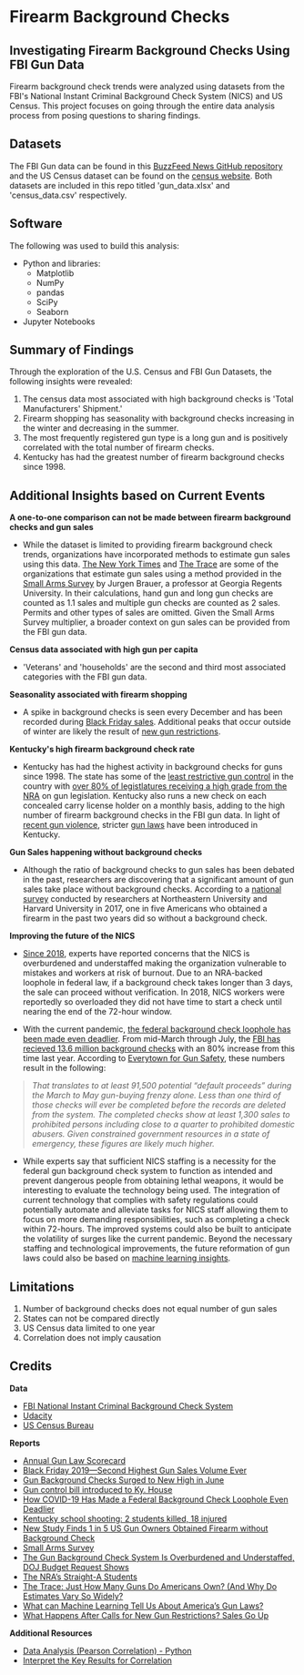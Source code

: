 # Firearm Background Checks
## Investigating Firearm Background Checks Using FBI Gun Data
Firearm background check trends were analyzed using datasets from the FBI's National Instant Criminal Background Check System (NICS) and US Census. This project focuses on going through the entire data analysis process from posing questions to sharing findings.

## Datasets
The FBI Gun data can be found in this [BuzzFeed News GitHub repository](https://github.com/BuzzFeedNews/nics-firearm-background-checks) and the US Census dataset can be found on the [census website](https://data.census.gov/cedsci/). Both datasets are included in this repo titled 'gun_data.xlsx' and 'census_data.csv' respectively. 

## Software
The following was used to build this analysis: 
* Python and libraries:
  * Matplotlib 
  * NumPy
  * pandas
  * SciPy
  * Seaborn
* Jupyter Notebooks

## Summary of Findings
Through the exploration of the U.S. Census and FBI Gun Datasets, the following insights were revealed:
1. The census data most associated with high background checks is 'Total Manufacturers' Shipment.'
2. Firearm shopping has seasonality with background checks increasing in the winter and decreasing in the summer.
3. The most frequently registered gun type is a long gun and is positively correlated with the total number of firearm checks.
4. Kentucky has had the greatest number of firearm background checks since 1998.

## Additional Insights based on Current Events
**A one-to-one comparison can not be made between firearm background checks and gun sales**

* While the dataset is limited to providing firearm background check trends, organizations have incorporated methods to estimate gun sales using this data. [The New York Times](https://www.nytimes.com/interactive/2015/12/10/us/gun-sales-terrorism-obama-restrictions.html?mtrref=localhost&gwh=F7A86A47A6B45B9FBE47E7BE10AF9C83&gwt=pay&assetType=REGIWALL) and [The Trace](https://www.thetrace.org/rounds/how-many-guns-do-americans-own/) are some of the organizations that estimate gun sales using a method provided in the [Small Arms Survey](http://www.smallarmssurvey.org/fileadmin/docs/F-Working-papers/SAS-WP14-US-Firearms-Industry.pdf) by Jurgen Brauer, a professor at Georgia Regents University. In their calculations, hand gun and long gun checks are counted as 1.1 sales and multiple gun checks are counted as 2 sales. Permits and other types of sales are omitted. Given the Small Arms Survey multiplier, a broader context on gun sales can be provided from the FBI gun data.

**Census data associated with high gun per capita**

* 'Veterans' and 'households' are the second and third most associated categories with the FBI gun data. 

**Seasonality associated with firearm shopping**

* A spike in background checks is seen every December and has been recorded during [Black Friday sales](https://www.americanrifleman.org/articles/2019/12/2/black-friday-2019-second-highest-gun-sales-volume-ever/). Additional peaks that occur outside of winter are likely the result of [new gun restrictions](https://www.nytimes.com/interactive/2015/12/10/us/gun-sales-terrorism-obama-restrictions.html?mtrref=localhost&gwh=60BB3760A77C1B9D06006361F88E198E&gwt=pay&assetType=REGIWALL).

**Kentucky's high firearm background check rate**

* Kentucky has had the highest activity in background checks for guns since 1998. The state has some of the [least restrictive gun control](https://lawcenter.giffords.org/scorecard/#KY) in the country with [over 80% of legistlatures receiving a high grade from the NRA](https://www.thetrace.org/2016/11/nra-gun-record-rating-system-straight-a-students/) on gun legislation. Kentucky also runs a new check on each concealed carry license holder on a monthly basis, adding to the high number of firearm background checks in the FBI gun data. In light of [recent gun violence](https://www.cnn.com/2018/01/23/us/kentucky-high-school-shooting/index.html), stricter [gun laws](https://www.wkyt.com/content/news/Gun-control-bill-introduced-to-Ky-House-475227283.html) have been introduced in Kentucky.

**Gun Sales happening without background checks**

* Although the ratio of background checks to gun sales has been debated in the past, researchers are discovering that a significant amount of gun sales take place without background checks. According to a [national survey](https://news.northeastern.edu/2017/01/05/new-study-finds-1-in-5-us-gun-owners-obtained-firearm-without-background-check/) conducted by researchers at Northeastern University and Harvard University in 2017, one in five Americans who obtained a firearm in the past two years did so without a background check.

**Improving the future of the NICS**

* [Since 2018](https://www.thetrace.org/2018/03/gun-background-check-staff-shortage-justice-department-budget/), experts have reported concerns that the NICS is overburdened and understaffed making the organization vulnerable to mistakes and workers at risk of burnout. Due to an NRA-backed loophole in federal law, if a background check takes longer than 3 days, the sale can proceed without verification. In 2018, NICS workers were reportedly so overloaded they did not have time to start a check until nearing the end of the 72-hour window. 

* With the current pandemic, [the federal background check loophole has been made even deadlier](https://everytownresearch.org/covid-default-proceed/). From mid-March through July, the [FBI has recieved 13.6 million background checks](https://www.thetrace.org/2020/07/gun-background-checks-june-record/) with an 80% increase from this time last year.  According to [Everytown for Gun Safety](https://everytownresearch.org/covid-default-proceed/), these numbers result in the following:

> *That translates to at least 91,500 potential “default proceeds” during the March to May gun-buying frenzy alone. Less than one third of those checks will ever be completed before the records are deleted from the system. The completed checks show at least 1,300 sales to prohibited persons including close to a quarter to prohibited domestic abusers. Given constrained government resources in a state of emergency, these figures are likely much higher.*

* While experts say that sufficient NICS staffing is a necessity for the federal gun background check system to function as intended and prevent dangerous people from obtaining lethal weapons, it would be interesting to evaluate the technology being used. The integration of current technology that complies with safety regulations could potentially automate and alleviate tasks for NICS staff allowing them to focus on more demanding responsibilities, such as completing a check within 72-hours. The improved systems could also be built to anticipate the volatility of surges like the current pandemic. Beyond the necessary staffing and technological improvements, the future reformation of gun laws could also be based on [machine learning insights](https://towardsdatascience.com/what-can-machine-learning-tell-us-about-americas-gun-laws-da01d9fb7413).


## Limitations
1. Number of background checks does not equal number of gun sales
2. States can not be compared directly
3. US Census data limited to one year
4. Correlation does not imply causation

## Credits
**Data**
* [FBI National Instant Criminal Background Check System](https://www.fbi.gov/services/cjis/nics)
* [Udacity](https://www.udacity.com/course/data-analyst-nanodegree--nd002)
* [US Census Bureau](https://data.census.gov/cedsci/)

**Reports**
* <a href='https://lawcenter.giffords.org/scorecard/#KY'>Annual Gun Law Scorecard</a>
* <a href='https://www.americanrifleman.org/articles/2019/12/2/black-friday-2019-second-highest-gun-sales-volume-ever/'>Black Friday 2019—Second Highest Gun Sales Volume Ever</a>
* <a href='https://www.thetrace.org/2020/07/gun-background-checks-june-record/'>Gun Background Checks Surged to New High in June</a>
* <a href='https://www.wkyt.com/content/news/Gun-control-bill-introduced-to-Ky-House-475227283.html'>Gun control bill introduced to Ky. House</a>
* <a href='https://everytownresearch.org/covid-default-proceed/#foot_note_9'>How COVID-19 Has Made a Federal Background Check Loophole Even Deadlier</a>
* <a href='https://www.cnn.com/2018/01/23/us/kentucky-high-school-shooting/index.html'>Kentucky school shooting: 2 students killed, 18 injured</a>
* <a href='https://news.northeastern.edu/2017/01/05/new-study-finds-1-in-5-us-gun-owners-obtained-firearm-without-background-check'>New Study Finds 1 in 5 US Gun Owners Obtained Firearm without Background Check</a>
* <a href='http://www.smallarmssurvey.org/fileadmin/docs/F-Working-papers/SAS-WP14-US-Firearms-Industry.pdf'>Small Arms Survey</a>
* <a href='https://www.thetrace.org/2018/03/gun-background-check-staff-shortage-justice-department-budget/'>The Gun Background Check System Is Overburdened and Understaffed, DOJ Budget Request Shows</a>
* <a href='https://www.thetrace.org/2016/11/nra-gun-record-rating-system-straight-a-students/'>The NRA’s Straight-A Students</a>
* <a href='https://www.thetrace.org/rounds/how-many-guns-do-americans-own/'>The Trace: Just How Many Guns Do Americans Own? (And Why Do Estimates Vary So Widely?</a>
* <a href='https://towardsdatascience.com/what-can-machine-learning-tell-us-about-americas-gun-laws-da01d9fb7413'>What can Machine Learning Tell Us About America’s Gun Laws?</a>
* <a href='https://www.nytimes.com/interactive/2015/12/10/us/gun-sales-terrorism-obama-restrictions.html'>What Happens After Calls for New Gun Restrictions? Sales Go Up</a>

**Additional Resources**
* <a href='https://lilithelina.tumblr.com/post/135265946959/data-analysis-pearson-correlation-python'>Data Analysis (Pearson Correlation) - Python</a>
* <a href='https://support.minitab.com/en-us/minitab-express/1/help-and-how-to/modeling-statistics/regression/how-to/correlation/interpret-the-results/'>Interpret the Key Results for Correlation</a>
